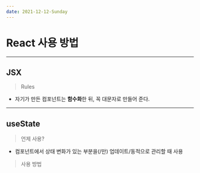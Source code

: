 ```yaml
---
date: 2021-12-12-Sunday
---
```


# React 사용 방법 

--- 

## JSX 

> Rules 
- 자기가 만든 컴포넌트는 **함수화**한 뒤, 꼭 대문자로 만들어 준다.    



---

## useState 

> 언제 사용? 
- 컴포넌트에서 상태 변화가 있는 부분을(/만) 업데이트/동적으로 관리할 때 사용 

> 사용 방법 
<!-- https://react.vlpt.us/basic/07-useState.html
https://www.daleseo.com/react-hooks-use-state/ -->